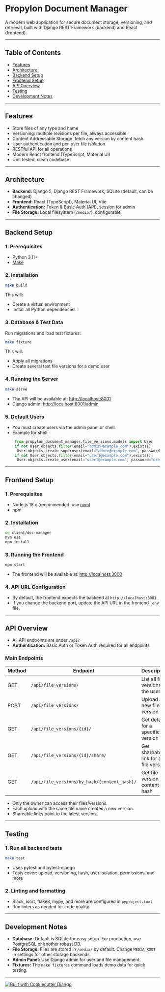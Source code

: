 # Propylon Document Manager

A modern web application for secure document storage, versioning, and retrieval, built with Django REST Framework (backend) and React (frontend).

---

## Table of Contents
- [Features](#features)
- [Architecture](#architecture)
- [Backend Setup](#backend-setup)
- [Frontend Setup](#frontend-setup)
- [API Overview](#api-overview)
- [Testing](#testing)
- [Development Notes](#development-notes)

---

## Features
- Store files of any type and name
- Versioning: multiple revisions per file, always accessible
- Content Addressable Storage: fetch any version by content hash
- User authentication and per-user file isolation
- RESTful API for all operations
- Modern React frontend (TypeScript, Material UI)
- Unit tested, clean codebase

---

## Architecture
- **Backend:** Django 5, Django REST Framework, SQLite (default, can be changed)
- **Frontend:** React (TypeScript), Material UI, Vite
- **Authentication:** Token & Basic Auth (API), session for admin
- **File Storage:** Local filesystem (`/media/`), configurable

---

## Backend Setup

### 1. Prerequisites
- Python 3.11+
- [Make](https://www.gnu.org/software/make/)

### 2. Installation
```bash
make build
```
This will:
- Create a virtual environment
- Install all Python dependencies

### 3. Database & Test Data
Run migrations and load test fixtures:
```bash
make fixture
```
This will:
- Apply all migrations
- Create several test file versions for a demo user

### 4. Running the Server
```bash
make serve
```
- The API will be available at: [http://localhost:8001](http://localhost:8001)
- Django admin: [http://localhost:8001/admin](http://localhost:8001/admin)

### 5. Default Users
- You must create users via the admin panel or shell.
- Example for shell:
  ```python
   from propylon_document_manager.file_versions.models import User
   if not User.objects.filter(email="admin@example.com").exists():
	User.objects.create_superuser(email="admin@example.com", password="admin123")
   if not User.objects.filter(email="user1@example.com").exists():
	User.objects.create_user(email="user1@example.com", password="user123")
  ```

---

## Frontend Setup

### 1. Prerequisites
- Node.js 18.x (recommended: use [nvm](https://github.com/nvm-sh/nvm))
- npm

### 2. Installation
```bash
cd client/doc-manager
nvm use
npm install
```

### 3. Running the Frontend
```bash
npm start
```
- The frontend will be available at: [http://localhost:3000](http://localhost:3000)

### 4. API URL Configuration
- By default, the frontend expects the backend at `http://localhost:8001`.
- If you change the backend port, update the API URL in the frontend `.env` file.

---

## API Overview
- All API endpoints are under `/api/`
- **Authentication:** Basic Auth or Token Auth required for all endpoints

### Main Endpoints
| Method | Endpoint                                         | Description                                 |
|--------|--------------------------------------------------|---------------------------------------------|
| GET    | `/api/file_versions/`                            | List all file versions for the user         |
| POST   | `/api/file_versions/`                            | Upload a new file version                   |
| GET    | `/api/file_versions/{id}/`                       | Get details for a specific file version     |
| GET    | `/api/file_versions/{id}/share/`                 | Get shareable link for a file version       |
| GET    | `/api/file_versions/by_hash/{content_hash}/`      | Get file version by content hash            |

- Only the owner can access their files/versions.
- Each upload with the same file name creates a new version.
- Shareable links point to the latest version.

---

## Testing

### 1. Run all backend tests
```bash
make test
```
- Uses pytest and pytest-django
- Tests cover: upload, versioning, hash, user isolation, permissions, and more

### 2. Linting and formatting
- Black, isort, flake8, mypy, and more are configured in `pyproject.toml`
- Run linters as needed for code quality

---

## Development Notes
- **Database:** Default is SQLite for easy setup. For production, use PostgreSQL or another robust DB.
- **File Storage:** Files are stored in `/media/` by default. Change `MEDIA_ROOT` in settings for other storage backends.
- **Admin Panel:** Use Django admin for user and file management.
- **Fixtures:** The `make fixtures` command loads demo data for quick testing.

---

[![Built with Cookiecutter Django](https://img.shields.io/badge/built%20with-Cookiecutter%20Django-ff69b4.svg?logo=cookiecutter)](https://github.com/cookiecutter/cookiecutter-django/)
